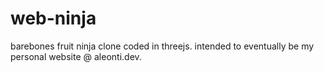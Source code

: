 # web-ninja
barebones fruit ninja clone coded in threejs.
intended to eventually be my personal website @ aleonti.dev.